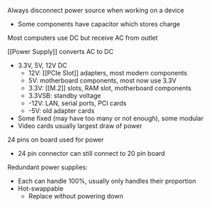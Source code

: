 
Always disconnect power source when working on a device
- Some components have capacitor which stores charge

Most computers use DC but receive AC from outlet

[[Power Supply]] converts AC to DC
- 3.3V, 5V, 12V DC
	- 12V: [[PCIe Slot]] adapters, most modern components
	- 5V: motherboard components, most now use 3.3V
	- 3.3V: [[M.2]] slots, RAM slot, motherboard components
	- 3.3VSB: standby voltage
	- -12V: LAN, serial ports, PCI cards
	- -5V: old adapter cards
- Some fixed (may have too many or not enough), some modular
- Video cards usually largest draw of power

24 pins on board used for power 
- 24 pin connector can still connect to 20 pin board

Redundant power supplies:
- Each can handle 100%, usually only handles their proportion 
- Hot-swappable 
	- Replace without powering down 


